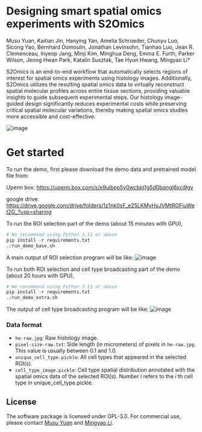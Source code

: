 # Designing smart spatial omics experiments with S2Omics
Musu Yuan, Kaitian Jin, Hanying Yan, Amelia Schroeder, Chunyu Luo, Sicong Yao, Bernhard Domoulin, Jonathan Levinsohn, Tianhao Luo, Jean R. Clemenceau, Inyeop Jang, Minji Kim, Minghua Deng, Emma E. Furth, Parker Wilson, Jeong Hwan Park, Katalin Susztak, Tae Hyun Hwang, Mingyao Li*

S2Omics is an end-to-end workflow that automatically selects regions of interest for spatial omics experiments using histology images. Additionally, S2Omics utilizes the resulting spatial omics data to virtually reconstruct spatial molecular profiles across entire tissue sections, providing valuable insights to guide subsequent experimental steps. Our histology image-guided design significantly reduces experimental costs while preserving critical spatial molecular variations, thereby making spatial omics studies more accessible and cost-effective.

![image](https://github.com/user-attachments/assets/d3dadce0-acb7-4a66-ae41-99e542e3d49b)

# Get started
To run the demo, first please download the demo data and pretrained model file from:

Upenn box: https://upenn.box.com/s/e9uibep5y0wcbpl1g5d0bqngl6xci9gv

google drive: https://drive.google.com/drive/folders/1z1nk0sF_e25LKMyHxJVMtROFjuWet2G_?usp=sharing

To run the ROI selection part of the demo (about 15 minutes with GPU),
```python
# We recommand using Python 3.11 or above
pip install -r requirements.txt
./run_demo_base.sh
```

A main output of ROI selection program will be like:
![image](https://github.com/user-attachments/assets/78d27db4-a740-4605-b440-5dc1a07a93b7)

To run both ROI selection and cell type broadcasting part of the demo (about 20 hours with GPU),
```python
# We recommand using Python 3.11 or above
pip install -r requirements.txt
./run_demo_extra.sh
```

The output of cell type broadcasting program will be like:
![image](https://github.com/user-attachments/assets/adba9a05-445d-4781-a567-c4cfafdc92a7)

### Data format

- `he-raw.jpg`: Raw histology image.
- `pixel-size-raw.txt`: Side length (in micrometers) of pixels in `he-raw.jpg`. This value is usually between 0.1 and 1.0.
- `unique_cell_type.pickle`: All cell types that appeared in the selected ROI(s).
- `cell_type_image.pickle`: Cell type spatial distribution annotated with the spatial omics data of the selected ROI(s). Number i refers to the *i* th cell type in unique_cell_type.pickle.

## License

The software package is licensed under GPL-3.0.
For commercial use, please contact
[Musu Yuan](mailto:musu990519@gmail.com) and
[Mingyao Li](mailto:mingyao@pennmedicine.upenn.edu).
